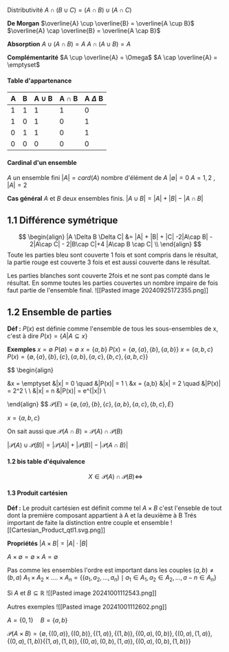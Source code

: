 Distributivité
$A \cap (B \cup C) = (A \cap B) \cup (A \cap C)$

**De Morgan**
$\overline{A} \cup \overline{B} = \overline{A \cup B}$
$\overline{A} \cap \overline{B} = \overline{A \cap B}$

**Absorption**
$A \cup (A \cap B) = A$
$A \cap (A \cup B) = A$

**Complémentarité**
$A \cup \overline{A} = \Omega$
$A \cap \overline{A} = \emptyset$

#### Table d'appartenance

| A   | B   | A $\cup$ B | A $\cap$ B | A $\Delta$ B |
| --- | --- | ---------- | ---------- | ------------ |
| 1   | 1   | 1          | 1          | 0            |
| 1   | 0   | 1          | 0          | 1            |
| 0   | 1   | 1          | 0          | 1            |
| 0   | 0   | 0          | 0          | 0            |

#### Cardinal d'un ensemble
$A$ un ensemble fini
$|A| = card(A)$  nombre d'élément de $A$
$|\emptyset| = 0$
$A = {{1, 2}}$ , $|A| = 2$

**Cas général**
$A$ et $B$ deux ensembles finis.
$|A \cup B| = |A| + |B| - |A \cap B|$

## 1.1 Différence symétrique

$$
\begin{align}
|A \Delta B \Delta C| &= |A| + |B| + |C| -2|A\cap B| - 2|A\cap C| - 2|B\cap C|+4 |A\cap B \cap C| \\
\end{align}
$$
Toute les parties bleu sont couverte 1 fois et sont compris dans le résultat, la partie rouge est couverte 3 fois et est aussi couverte dans le résultat.

Les parties blanches sont couverte 2fois et ne sont pas compté dans le résultat.
En somme toutes les parties couvertes un nombre impaire de fois faut partie de l'ensemble final.
![[Pasted image 20240925172355.png]]

## 1.2 Ensemble de parties
**Déf :**  $P(x)$  est définie comme l'ensemble de tous les sous-ensembles de x, c'est à dire
$P(x) = \{A | A \subseteq x\}$

**Exemples**
$x = \emptyset$    $P(\emptyset) = \emptyset$
$x = \{a,b\}$   $P(x) = \{\emptyset, \{a\}, \{b\}, \{a,b\}\}$
$x = \{a,b,c\}$ $P(x) = \{\emptyset, \{a\},\{b\},\{c\},\{a,b\}, \{a,c\}, \{b,c\},\{a,b,c\}\}$


$$
\begin{align}

&x = \emptyset &|x| = 0 \quad &|P(x)| = 1 \\
&x = \{a,b\} &|x| = 2 \quad &|P(x)| = 2^2 \\
 \\
&|x| = n &|P(x)| = e^{|x|} \\

\end{align}
$$
$\mathcal P(E) = \{\emptyset, \{a\}, \{b\}, \{c\}, \{a,b\}, \{a,c\}, \{b,c\}, E\}$

$x = \{a,b,c\}$

On sait aussi que 
$\mathcal{P}(A\cap B) = \mathcal{P}(A) \cap \mathcal{P}(B)$

$|\mathcal{P}(A)\cup \mathcal{P}(B)| = |\mathcal{P}(A)| + |\mathcal{P}(B)| - |\mathcal{P}(A\cap B)|$

#### 1.2 bis table d'équivalence
$$
X \in \mathcal P(A) \cap \mathcal P(B) \Leftrightarrow 
$$



#### 1.3 Produit cartésien
**Déf :** Le produit cartésien est définit comme tel $A \times B$ c'est l'enseble de tout dont la première composant appartient à A et la deuxième à B
Trés important de faite la distinction entre couple et ensemble
![[Cartesian_Product_qtl1.svg.png]]

**Propriétés**
$|A \times B| = |A| \cdot |B|$

$A \times \emptyset = \emptyset \times A = \emptyset$

Pas comme les ensembles l'ordre est important dans les couples $(a,b) \neq (b,a)$
$A_1 \times A_2 \times .... \times A_n = \{(a_1,a_2,...,a_n) \mid a_1 \in A_1, a_2 \in A_2, ..., a-n \in A_n\}$

Si $A$ et $B \subseteq \mathbb{R}$
![[Pasted image 20241001112543.png]]

Autres exemples
![[Pasted image 20241001112602.png]]

$A = \{0,1\} \quad B=\{a,b\}$

$\mathcal{P}(A\times B) = \{\emptyset, \{(0,a)\},\{(0,b)\},\{(1,a)\},\{(1,b)\},\{(0,a),(0,b)\},\{(0,a),(1,a)\},\{(0,a),(1,b)\}\{(1,a),(1,b)\},\{(0,a),(0,b),(1,a)\},\{(0,a),(0,b),(1,b)\}\}$